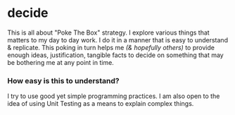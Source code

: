 # decide

This is all about "Poke The Box" strategy. I explore various things that matters to my day to day work. I do it in a manner that is easy to understand & replicate. This poking in turn helps me _(& hopefully others)_ to provide enough ideas, justification, tangible facts to decide on something that may be bothering me at any point in time.

### How easy is this to understand?
I try to use good yet simple programming practices. I am also open to the idea of using Unit Testing as a means to explain complex things.
